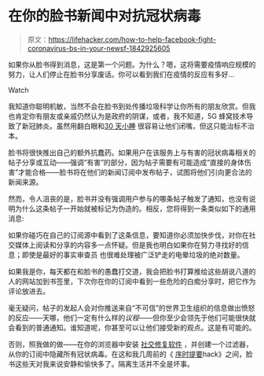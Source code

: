 # 在你的脸书新闻中对抗冠状病毒

> 原文：<https://lifehacker.com/how-to-help-facebook-fight-coronavirus-bs-in-your-newsf-1842925605>

如果你从脸书得到消息，这是第一个问题。为什么？嗯，这将需要疫情响应规模的努力，让人们停止在脸书分享废话。你可以看到我们在疫情的反应有多好...

Watch

我知道你聪明机敏，当然不会在脸书到处传播垃圾科学让你所有的朋友欣赏。但我也肯定你有朋友或亲戚仍然认为是政府的阴谋，或者，我不知道，5G 蜂窝技术导致了新冠肺炎。虽然用翻白眼和[30 天小睡](https://lifehacker.com/how-to-use-facebooks-new-snooze-feature-1821346556) 很容易让他们闭嘴，但这只能治标不治本。

脸书将很快推出自己的额外抗蠢药。如果用户在该服务上与有害的冠状病毒相关的帖子分享或互动——强调“有害”的部分，因为帖子需要有可能造成“直接的身体伤害”才能合格——脸书将在他们的新闻订阅中发布帖子，试图将他们引向更合法的新闻来源。

然而，令人沮丧的是，脸书并没有强调用户参与的哪条帖子触发了通知，也没有说明为什么这条帖子一开始就被标记为伪造的。相反，您将得到一条类似如下的通用消息:

如果你碰巧在自己的订阅源中看到了这条信息，要知道你必须加快步伐，对你在社交媒体上阅读和分享的内容多一点怀疑。但是我也明白如果你在努力寻找好的信息；即使是最好的事实审查员 也很难处理被广泛铲走的电晕垃圾的绝对数量。

如果我是你，每天都在和脸书的愚蠢打交道，我会把脸书打算推给这些胡说八道的人的网站加到书签里，下次你在你的订阅中看到一些危险的白痴分享时，把它作为评论放进去。

毫无疑问，帖子的发起人会对你推送来自“不可信”的世界卫生组织的信息做出愤怒的反应——天哪，他们一定有什么样的*议程*——但你至少会领先于他们可能很快就会看到的普通通知。谁知道呢，你甚至可以让他们接受新的观点。这是有可能的。

否则，照我做的做——在你的浏览器中安装 [社交修复软件](https://socialfixer.com/) ，并创建一个过滤器，从你的订阅中隐藏所有冠状病毒。在这和我几周前的《 [序时提要](https://lifehacker.com/how-to-force-a-chronological-feed-in-facebooks-new-desi-1842426847)hack》之间，脸书这些天对我来说安静和愉快多了。隔离生活并不全是坏事。
